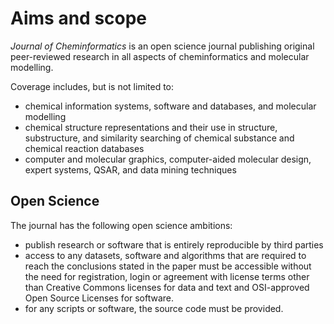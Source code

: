 # Aims and scope

*Journal of Cheminformatics* is an open science journal publishing original peer-reviewed research in all
aspects of cheminformatics and molecular modelling.

Coverage includes, but is not limited to:

* chemical information systems, software and databases, and molecular modelling
* chemical structure representations and their use in structure, substructure, and similarity searching of chemical substance and chemical reaction databases
* computer and molecular graphics, computer-aided molecular design, expert systems, QSAR, and data mining techniques

## Open Science

The journal has the following open science ambitions:

* publish research or software that is entirely reproducible by third parties
* access to any datasets, software and algorithms that are required to reach the conclusions
  stated in the paper must be accessible without the need for registration, login or agreement
  with license terms other than Creative Commons licenses for data and text and OSI-approved
  Open Source Licenses for software.
* for any scripts or software, the source code must be provided.

